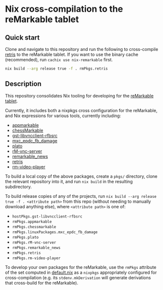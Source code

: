 # Nix cross-compilation to the reMarkable tablet

## Quick start
Clone and navigate to this repository and run the following to
cross-compile [retris](https://github.com/LinusCDE/retris) to the
reMarkable tablet.  If you want to use the binary cache (recommended),
run `cachix use nix-remarkable` first.

```sh
nix build --arg release true -f . rmPkgs.retris
```

## Description
This repository consolidates Nix tooling for developing for the
[reMarkable tablet](https://remarkable.com).

Currently, it includes both a nixpkgs cross configuration for the
reMarkable, and Nix expressions for various tools, currently
including:
- [appmarkable](https://github.com/LinusCDE/appmarkable)
- [chessMarkable](https://github.com/LinusCDE/chessmarkable)
- [gst-libvncclient-rfbsrc](https://github.com/peter-sa/gst-libvncclient-rfbsrc)
- [mxc_epdc_fb_damage](https://github.com/peter-sa/mxc_epdc_fb_damage)
- [plato](https://github.com/LinusCDE/plato)
- [rM-vnc-server](https://github.com/peter-sa/rM-vnc-server)
- [remarkable_news](https://github.com/Evidlo/remarkable_news)
- [retris](https://github.com/LinusCDE/retris)
- [rm-video-player](https://github.com/LinusCDE/rm-video-player)

To build a local copy of the above packages, create a `pkgs/`
directory, clone the relevant repository into it, and run `nix build`
in the resulting subdirectory.

To build release copies of any of the projects, run `nix build --arg
release true -f . <attribute path>` from this repo (without needing to
manually download anything else), where `<attribute path>` is one of:
- `hostPkgs.gst-libvncclient-rfbsrc`
- `rmPkgs.appmarkable`
- `rmPkgs.chessmarkable`
- `rmPkgs.linuxPackages.mxc_epdc_fb_damage`
- `rmPkgs.plato`
- `rmPkgs.rM-vnc-server`
- `rmPkgs.remarkable_news`
- `rmPkgs.retris`
- `rmPkgs.rm-video-player`

To develop your own packages for the reMarkable, use the `rmPkgs`
attribute of the set computed in [default.nix](./default.nix) as a
`nixpkgs` appropriately configured for cross-compilation (e.g. its
`stdenv.mkDerivation` will generate derivations that cross-build for
the reMarkable).
